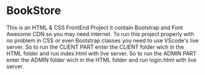 # BookStore
This is an HTML & CSS FrontEnd Project it contain Bootstrap and Font Awesome CDN so you may need internet.
To run this project properly with no problem in CSS or even Bootstrap classes you need to use VScode's live server.
So to run the CLIENT PART enter the CLIENT folder wich in the HTML folder and run index.html with live server.
So to run the ADMIN PART enter the ADMIN folder wich in the HTML folder and run login.html with live server.
